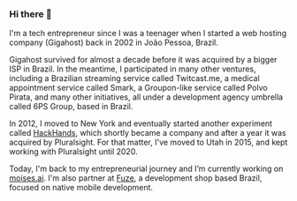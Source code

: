 ### Hi there 👋

I'm a tech entrepreneur since I was a teenager when I started a web hosting company (Gigahost) back in 2002 in João Pessoa, Brazil.

Gigahost survived for almost a decade before it was acquired by a bigger ISP in Brazil. In the meantime, I participated in many other ventures, including a Brazilian streaming service called Twitcast.me, a medical appointment service called Smark, a Groupon-like service called Polvo Pirata, and many other initiatives, all under a development agency umbrella called 6PS Group, based in Brazil.

In 2012, I moved to New York and eventually started another experiment called [HackHands](https://techcrunch.com/2014/02/17/though-its-network-of-mentors-hackhands-offers-live-help-for-new-programmers/), which shortly became a company and after a year it was acquired by Pluralsight. For that matter, I've moved to Utah in 2015, and kept working with Pluralsight until 2020.

Today, I'm back to my entrepreneurial journey and I’m currently working on [moises.ai](https://moises.ai). I'm also partner at [Fuze](https://fuze.cc), a development shop based Brazil, focused on native mobile development.




